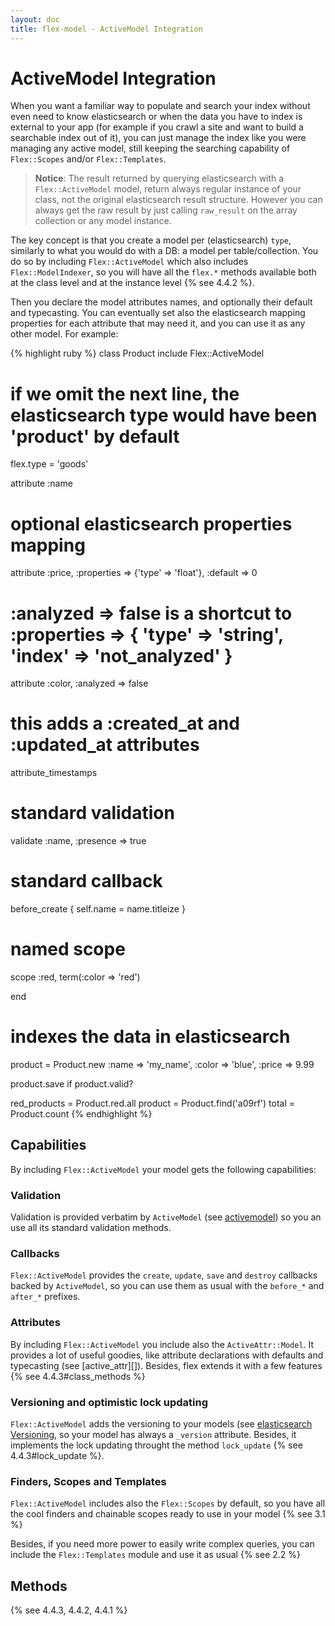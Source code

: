 ```yaml
---
layout: doc
title: flex-model - ActiveModel Integration
---
```


# ActiveModel Integration

When you want a familiar way to populate and search your index without even need to know elasticsearch or when the data you have to index is external to your app (for example if you crawl a site and want to build a searchable index out of it), you can just manage the index like you were managing any active model, still keeping the searching capability of `Flex::Scopes` and/or `Flex::Templates`.

> __Notice__: The result returned by querying elasticsearch with a `Flex::ActiveModel` model, return always regular instance of your class, not the original elasticsearch result structure. However you can always get the raw result by just calling `raw_result` on the array collection or any model instance.

The key concept is that you create a model per (elasticsearch) `type`, similarly to what you would do with a DB: a model per table/collection. You do so by including `Flex::ActiveModel` which also includes `Flex::ModelIndexer`, so you will have all the `flex.*` methods available both at the class level and at the instance level {% see 4.4.2 %}.

Then you declare the model attributes names, and optionally their default and typecasting. You can eventually set also the elasticsearch mapping properties for each attribute that may need it, and you can use it as any other model. For example:

{% highlight ruby %}
class Product
  include Flex::ActiveModel

  # if we omit the next line, the elasticsearch type would have been 'product' by default
  flex.type = 'goods'

  attribute :name
  # optional elasticsearch properties mapping
  attribute :price, :properties => {'type' => 'float'}, :default => 0

  # :analyzed => false is a shortcut to :properties => { 'type' => 'string', 'index' => 'not_analyzed' }
  attribute :color, :analyzed => false

  # this adds a :created_at and :updated_at attributes
  attribute_timestamps

  # standard validation
  validate :name, :presence => true

  # standard callback
  before_create { self.name = name.titleize }

  # named scope
  scope :red, term(:color => 'red')

end

# indexes the data in elasticsearch
product = Product.new :name  => 'my_name',
                      :color => 'blue',
                      :price => 9.99

product.save if product.valid?

red_products = Product.red.all
product = Product.find('a09rf')
total   = Product.count
{% endhighlight %}

## Capabilities

By including `Flex::ActiveModel` your model gets the following capabilities:

### Validation

Validation is provided verbatim by `ActiveModel` (see [activemodel](https://github.com/rails/rails/tree/master/activemodel)) so you an use all its standard validation methods.

### Callbacks

`Flex::ActiveModel` provides the `create`, `update`, `save` and `destroy` callbacks backed by `ActiveModel`, so you can use them as usual with the `before_*` and `after_*` prefixes.

### Attributes

By including `Flex::ActiveModel` you include also the `ActiveAttr::Model`. It provides a lot of useful goodies, like attribute declarations with defaults and typecasting (see [active_attr][]). Besides, flex extends it with a few features {% see 4.4.3#class_methods %}

### Versioning and optimistic lock updating

`Flex::ActiveModel` adds the versioning to your models (see [elasticsearch Versioning](http://www.elasticsearch.org/blog/2011/02/08/versioning.html), so your model has always a `_version` attribute. Besides, it implements the lock updating throught the method `lock_update` {% see 4.4.3#lock_update %}.

### Finders, Scopes and Templates

`Flex::ActiveModel` includes also the `Flex::Scopes` by default, so you have all the cool finders and chainable scopes ready to use in your model {% see 3.1 %}

Besides, if you need more power to easily write complex queries, you can include the `Flex::Templates` module and use it as usual {% see 2.2 %}

## Methods

{% see 4.4.3, 4.4.2, 4.4.1 %}
